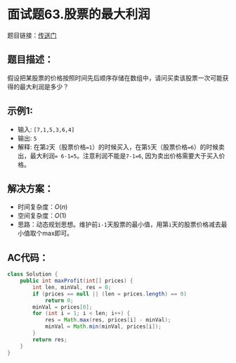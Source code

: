 # 面试题63.股票的最大利润
题目链接：[传送门](https://leetcode-cn.com/problems/gu-piao-de-zui-da-li-run-lcof/)

## 题目描述：
假设把某股票的价格按照时间先后顺序存储在数组中，请问买卖该股票一次可能获得的最大利润是多少？

## 示例1:
- 输入: `[7,1,5,3,6,4]`
- 输出: `5`
- 解释: 在第`2`天（股票价格`=1`）的时候买入，在第`5`天（股票价格`=6`）的时候卖出，最大利润`= 6-1=5`。注意利润不能是`7-1=6`, 因为卖出价格需要大于买入价格。

## 解决方案：
- 时间复杂度：$O(n)$
- 空间复杂度：$O(1)$
- 思路：动态规划思想。维护前`i-1`天股票的最小值，用第`i`天的股票价格减去最小值取个max即可。

## AC代码：
```java
class Solution {
	public int maxProfit(int[] prices) {
		int len, minVal, res = 0;
		if (prices == null || (len = prices.length) == 0)
			return 0;
		minVal = prices[0];
		for (int i = 1; i < len; i++) {
			res = Math.max(res, prices[i] - minVal);
			minVal = Math.min(minVal, prices[i]);
		}
		return res;
	}
}
```